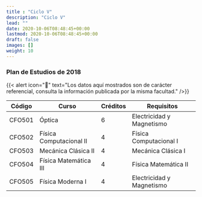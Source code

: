 ```yaml
---
title : "Ciclo V"
description: "Ciclo V"
lead: ""
date: 2020-10-06T08:48:45+00:00
lastmod: 2020-10-06T08:48:45+00:00
draft: false
images: []
weight: 10
---
```


### Plan de Estudios de 2018

{{< alert icon="🚨" text="Los datos aquí mostrados son de carácter referencial, consulta la información publicada por la misma facultad." />}}

| Código | Curso                   | Créditos | Requisitos                |
| ------ | ----------------------- | -------- | ------------------------- |
| CFO501 | Óptica                  | 6        | Electricidad y Magnetismo |
| CFO502 | Física Computacional II | 4        | Física Computacional I    |
| CFO503 | Mecánica Clásica II     | 4        | Mecánica Clásica I        |
| CFO504 | Física Matemática III   | 4        | Física Matemática II      |
| CFO505 | Física Moderna I        | 4        | Electricidad y Magnetismo |
